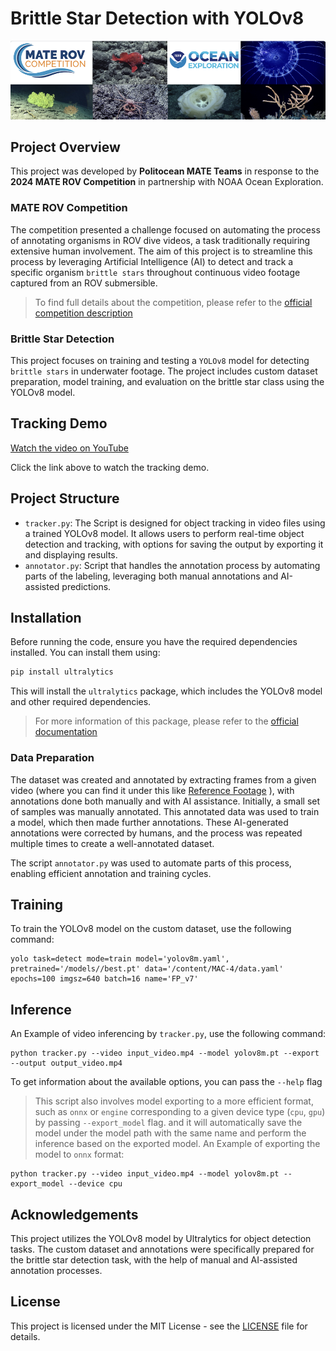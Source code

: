 # Brittle Star Detection with YOLOv8

![MATE ROV Competition](meta/image.png)

## Project Overview

This project was developed by __Politocean MATE Teams__ in response to the __2024 MATE ROV Competition__ in partnership with NOAA Ocean Exploration.

### MATE ROV Competition

The competition presented a challenge focused on automating the process of annotating organisms in ROV dive videos, a task traditionally requiring extensive human involvement. The aim of this project is to streamline this process by leveraging Artificial Intelligence (AI) to detect and track a specific organism `brittle stars` throughout continuous video footage captured from an ROV submersible. 

> To find full details about the competition, please refer to the [official competition description](https://20693798.fs1.hubspotusercontent-na1.net/hubfs/20693798/2024%20OER%20MATE%20ROV%20Computer%20Coding%20Challenge%20Updated.pdf)

### Brittle Star Detection

This project focuses on training and testing a `YOLOv8` model for detecting `brittle stars` in underwater footage. The project includes custom dataset preparation, model training, and evaluation on the brittle star class using the YOLOv8 model.

## Tracking Demo

[Watch the video on YouTube](https://youtu.be/zeGXB6fh-jM)

Click the link above to watch the tracking demo.

## Project Structure

- `tracker.py`:  The Script is designed for object tracking in video files using a trained YOLOv8 model. It allows users to perform real-time object detection and tracking, with options for saving the output by exporting it and displaying results.
- `annotator.py`: Script that handles the annotation process by automating parts of the labeling, leveraging both manual annotations and AI-assisted predictions.

## Installation

Before running the code, ensure you have the required dependencies installed. You can install them using:

```bash
pip install ultralytics
```

This will install the `ultralytics` package, which includes the YOLOv8 model and other required dependencies.

> For more information of this package, please refer to the [official documentation](https://docs.ultralytics.com/modes/train/)

### Data Preparation

The dataset was created and annotated by extracting frames from a given video (where you can find it under this like [Reference Footage](https://drive.google.com/file/d/1Wb9GjKUs6-hu4zLdTqaahYo66ZOhCXhr/view) ), with annotations done both manually and with AI assistance. Initially, a small set of samples was manually annotated. This annotated data was used to train a model, which then made further annotations. These AI-generated annotations were corrected by humans, and the process was repeated multiple times to create a well-annotated dataset.

The script `annotator.py` was used to automate parts of this process, enabling efficient annotation and training cycles.

## Training

To train the YOLOv8 model on the custom dataset, use the following command:

```shell
yolo task=detect mode=train model='yolov8m.yaml', pretrained='/models//best.pt' data='/content/MAC-4/data.yaml' epochs=100 imgsz=640 batch=16 name='FP_v7' 
```

## Inference

An Example of video inferencing by `tracker.py`, use the following command:

```shell
python tracker.py --video input_video.mp4 --model yolov8m.pt --export --output output_video.mp4
```

To get information about the available options, you can pass the `--help` flag

> This script also involves model exporting to a more efficient format, such as `onnx` or `engine` corresponding to a given device type (`cpu`, `gpu`) by passing `--export_model` flag. and it will automatically save the model under the model path with the same name and perform the inference based on the exported model. An Example of exporting the model to `onnx` format:

```shell
python tracker.py --video input_video.mp4 --model yolov8m.pt --export_model --device cpu
```

## Acknowledgements

This project utilizes the YOLOv8 model by Ultralytics for object detection tasks. The custom dataset and annotations were specifically prepared for the brittle star detection task, with the help of manual and AI-assisted annotation processes.

## License

This project is licensed under the MIT License - see the [LICENSE](LICENSE) file for details.
